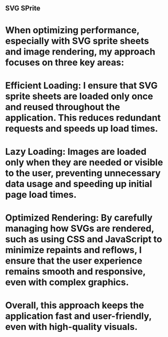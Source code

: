 ## SVG SPrite

# When optimizing performance, especially with SVG sprite sheets and image rendering, my approach focuses on three key areas:

# Efficient Loading: I ensure that SVG sprite sheets are loaded only once and reused throughout the application. This reduces redundant requests and speeds up load times.

# Lazy Loading: Images are loaded only when they are needed or visible to the user, preventing unnecessary data usage and speeding up initial page load times.

# Optimized Rendering: By carefully managing how SVGs are rendered, such as using CSS and JavaScript to minimize repaints and reflows, I ensure that the user experience remains smooth and responsive, even with complex graphics.

# Overall, this approach keeps the application fast and user-friendly, even with high-quality visuals.
